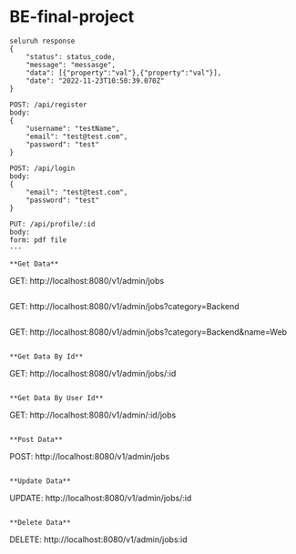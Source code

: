 # BE-final-project

```
seluruh response
{
    "status": status_code,
    "message": "messasge",
    "data": [{"property":"val"},{"property":"val"}],
    "date": "2022-11-23T10:50:39.070Z"
}

POST: /api/register
body:
{
    "username": "testName",
    "email": "test@test.com",
    "password": "test"
}

POST: /api/login
body:
{
    "email": "test@test.com",
    "password": "test"
}

PUT: /api/profile/:id
body:
form: pdf file
---

**Get Data**

```
GET: http://localhost:8080/v1/admin/jobs
```

```
GET: http://localhost:8080/v1/admin/jobs?category=Backend
```

```
GET: http://localhost:8080/v1/admin/jobs?category=Backend&name=Web
```

**Get Data By Id**

```
GET: http://localhost:8080/v1/admin/jobs/:id
```

**Get Data By User Id**

```
GET: http://localhost:8080/v1/admin/:id/jobs
```

**Post Data**

```
POST: http://localhost:8080/v1/admin/jobs
```

**Update Data**

```
UPDATE: http://localhost:8080/v1/admin/jobs/:id
```

**Delete Data**

```
DELETE: http://localhost:8080/v1/admin/jobs:id
```